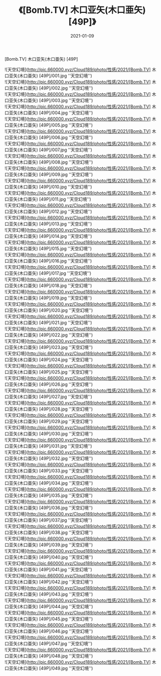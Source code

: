 ﻿---
layout: post
title:  《[Bomb.TV] 木口亚矢(木口亜矢) [49P]》
date:   2021-01-09
img: http://pic.660000.xyz/Cloud189/photo/性感/2021/[Bomb.TV] 木口亚矢(木口亜矢) [49P]/000.jpg
categories: [美女, 性感, 泳衣]
---

[Bomb.TV] 木口亚矢(木口亜矢) [49P]



![天空幻境](http://pic.660000.xyz/Cloud189/photo/性感/2021/[Bomb.TV] 木口亚矢(木口亜矢) [49P]/001.jpg ''天空幻境'') <br>
![天空幻境](http://pic.660000.xyz/Cloud189/photo/性感/2021/[Bomb.TV] 木口亚矢(木口亜矢) [49P]/002.jpg ''天空幻境'') <br>
![天空幻境](http://pic.660000.xyz/Cloud189/photo/性感/2021/[Bomb.TV] 木口亚矢(木口亜矢) [49P]/003.jpg ''天空幻境'') <br>
![天空幻境](http://pic.660000.xyz/Cloud189/photo/性感/2021/[Bomb.TV] 木口亚矢(木口亜矢) [49P]/004.jpg ''天空幻境'') <br>
![天空幻境](http://pic.660000.xyz/Cloud189/photo/性感/2021/[Bomb.TV] 木口亚矢(木口亜矢) [49P]/005.jpg ''天空幻境'') <br>
![天空幻境](http://pic.660000.xyz/Cloud189/photo/性感/2021/[Bomb.TV] 木口亚矢(木口亜矢) [49P]/006.jpg ''天空幻境'') <br>
![天空幻境](http://pic.660000.xyz/Cloud189/photo/性感/2021/[Bomb.TV] 木口亚矢(木口亜矢) [49P]/007.jpg ''天空幻境'') <br>
![天空幻境](http://pic.660000.xyz/Cloud189/photo/性感/2021/[Bomb.TV] 木口亚矢(木口亜矢) [49P]/008.jpg ''天空幻境'') <br>
![天空幻境](http://pic.660000.xyz/Cloud189/photo/性感/2021/[Bomb.TV] 木口亚矢(木口亜矢) [49P]/009.jpg ''天空幻境'') <br>
![天空幻境](http://pic.660000.xyz/Cloud189/photo/性感/2021/[Bomb.TV] 木口亚矢(木口亜矢) [49P]/010.jpg ''天空幻境'') <br>
![天空幻境](http://pic.660000.xyz/Cloud189/photo/性感/2021/[Bomb.TV] 木口亚矢(木口亜矢) [49P]/011.jpg ''天空幻境'') <br>
![天空幻境](http://pic.660000.xyz/Cloud189/photo/性感/2021/[Bomb.TV] 木口亚矢(木口亜矢) [49P]/012.jpg ''天空幻境'') <br>
![天空幻境](http://pic.660000.xyz/Cloud189/photo/性感/2021/[Bomb.TV] 木口亚矢(木口亜矢) [49P]/013.jpg ''天空幻境'') <br>
![天空幻境](http://pic.660000.xyz/Cloud189/photo/性感/2021/[Bomb.TV] 木口亚矢(木口亜矢) [49P]/014.jpg ''天空幻境'') <br>
![天空幻境](http://pic.660000.xyz/Cloud189/photo/性感/2021/[Bomb.TV] 木口亚矢(木口亜矢) [49P]/015.jpg ''天空幻境'') <br>
![天空幻境](http://pic.660000.xyz/Cloud189/photo/性感/2021/[Bomb.TV] 木口亚矢(木口亜矢) [49P]/016.jpg ''天空幻境'') <br>
![天空幻境](http://pic.660000.xyz/Cloud189/photo/性感/2021/[Bomb.TV] 木口亚矢(木口亜矢) [49P]/017.jpg ''天空幻境'') <br>
![天空幻境](http://pic.660000.xyz/Cloud189/photo/性感/2021/[Bomb.TV] 木口亚矢(木口亜矢) [49P]/018.jpg ''天空幻境'') <br>
![天空幻境](http://pic.660000.xyz/Cloud189/photo/性感/2021/[Bomb.TV] 木口亚矢(木口亜矢) [49P]/019.jpg ''天空幻境'') <br>
![天空幻境](http://pic.660000.xyz/Cloud189/photo/性感/2021/[Bomb.TV] 木口亚矢(木口亜矢) [49P]/020.jpg ''天空幻境'') <br>
![天空幻境](http://pic.660000.xyz/Cloud189/photo/性感/2021/[Bomb.TV] 木口亚矢(木口亜矢) [49P]/021.jpg ''天空幻境'') <br>
![天空幻境](http://pic.660000.xyz/Cloud189/photo/性感/2021/[Bomb.TV] 木口亚矢(木口亜矢) [49P]/022.jpg ''天空幻境'') <br>
![天空幻境](http://pic.660000.xyz/Cloud189/photo/性感/2021/[Bomb.TV] 木口亚矢(木口亜矢) [49P]/023.jpg ''天空幻境'') <br>
![天空幻境](http://pic.660000.xyz/Cloud189/photo/性感/2021/[Bomb.TV] 木口亚矢(木口亜矢) [49P]/024.jpg ''天空幻境'') <br>
![天空幻境](http://pic.660000.xyz/Cloud189/photo/性感/2021/[Bomb.TV] 木口亚矢(木口亜矢) [49P]/025.jpg ''天空幻境'') <br>
![天空幻境](http://pic.660000.xyz/Cloud189/photo/性感/2021/[Bomb.TV] 木口亚矢(木口亜矢) [49P]/026.jpg ''天空幻境'') <br>
![天空幻境](http://pic.660000.xyz/Cloud189/photo/性感/2021/[Bomb.TV] 木口亚矢(木口亜矢) [49P]/027.jpg ''天空幻境'') <br>
![天空幻境](http://pic.660000.xyz/Cloud189/photo/性感/2021/[Bomb.TV] 木口亚矢(木口亜矢) [49P]/028.jpg ''天空幻境'') <br>
![天空幻境](http://pic.660000.xyz/Cloud189/photo/性感/2021/[Bomb.TV] 木口亚矢(木口亜矢) [49P]/029.jpg ''天空幻境'') <br>
![天空幻境](http://pic.660000.xyz/Cloud189/photo/性感/2021/[Bomb.TV] 木口亚矢(木口亜矢) [49P]/030.jpg ''天空幻境'') <br>
![天空幻境](http://pic.660000.xyz/Cloud189/photo/性感/2021/[Bomb.TV] 木口亚矢(木口亜矢) [49P]/031.jpg ''天空幻境'') <br>
![天空幻境](http://pic.660000.xyz/Cloud189/photo/性感/2021/[Bomb.TV] 木口亚矢(木口亜矢) [49P]/032.jpg ''天空幻境'') <br>
![天空幻境](http://pic.660000.xyz/Cloud189/photo/性感/2021/[Bomb.TV] 木口亚矢(木口亜矢) [49P]/033.jpg ''天空幻境'') <br>
![天空幻境](http://pic.660000.xyz/Cloud189/photo/性感/2021/[Bomb.TV] 木口亚矢(木口亜矢) [49P]/034.jpg ''天空幻境'') <br>
![天空幻境](http://pic.660000.xyz/Cloud189/photo/性感/2021/[Bomb.TV] 木口亚矢(木口亜矢) [49P]/035.jpg ''天空幻境'') <br>
![天空幻境](http://pic.660000.xyz/Cloud189/photo/性感/2021/[Bomb.TV] 木口亚矢(木口亜矢) [49P]/036.jpg ''天空幻境'') <br>
![天空幻境](http://pic.660000.xyz/Cloud189/photo/性感/2021/[Bomb.TV] 木口亚矢(木口亜矢) [49P]/037.jpg ''天空幻境'') <br>
![天空幻境](http://pic.660000.xyz/Cloud189/photo/性感/2021/[Bomb.TV] 木口亚矢(木口亜矢) [49P]/038.jpg ''天空幻境'') <br>
![天空幻境](http://pic.660000.xyz/Cloud189/photo/性感/2021/[Bomb.TV] 木口亚矢(木口亜矢) [49P]/039.jpg ''天空幻境'') <br>
![天空幻境](http://pic.660000.xyz/Cloud189/photo/性感/2021/[Bomb.TV] 木口亚矢(木口亜矢) [49P]/040.jpg ''天空幻境'') <br>
![天空幻境](http://pic.660000.xyz/Cloud189/photo/性感/2021/[Bomb.TV] 木口亚矢(木口亜矢) [49P]/041.jpg ''天空幻境'') <br>
![天空幻境](http://pic.660000.xyz/Cloud189/photo/性感/2021/[Bomb.TV] 木口亚矢(木口亜矢) [49P]/042.jpg ''天空幻境'') <br>
![天空幻境](http://pic.660000.xyz/Cloud189/photo/性感/2021/[Bomb.TV] 木口亚矢(木口亜矢) [49P]/043.jpg ''天空幻境'') <br>
![天空幻境](http://pic.660000.xyz/Cloud189/photo/性感/2021/[Bomb.TV] 木口亚矢(木口亜矢) [49P]/044.jpg ''天空幻境'') <br>
![天空幻境](http://pic.660000.xyz/Cloud189/photo/性感/2021/[Bomb.TV] 木口亚矢(木口亜矢) [49P]/045.jpg ''天空幻境'') <br>
![天空幻境](http://pic.660000.xyz/Cloud189/photo/性感/2021/[Bomb.TV] 木口亚矢(木口亜矢) [49P]/046.jpg ''天空幻境'') <br>
![天空幻境](http://pic.660000.xyz/Cloud189/photo/性感/2021/[Bomb.TV] 木口亚矢(木口亜矢) [49P]/047.jpg ''天空幻境'') <br>
![天空幻境](http://pic.660000.xyz/Cloud189/photo/性感/2021/[Bomb.TV] 木口亚矢(木口亜矢) [49P]/048.jpg ''天空幻境'') <br>
![天空幻境](http://pic.660000.xyz/Cloud189/photo/性感/2021/[Bomb.TV] 木口亚矢(木口亜矢) [49P]/049.jpg ''天空幻境'') <br>